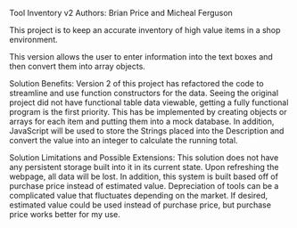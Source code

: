 Tool Inventory v2
Authors: Brian Price and Micheal Ferguson

This project is to keep an accurate inventory of high value items in a shop environment.

This version allows the user to enter information into the text boxes and then convert them into array objects.

Solution Benefits:
Version 2 of this project has refactored the code to streamline and use function constructors for the data. Seeing the original project did not have functional table data viewable, getting a fully functional program is the first priority.  This has be implemented by creating objects or arrays for each item and putting them into a mock database.  In addition, JavaScript will be used to store the Strings placed into the Description and convert the value into an integer to calculate the running total.

Solution Limitations and Possible Extensions:
This solution does not have any persistent storage built into it in its current state.  Upon refreshing the webpage, all data will be lost.  In addition, this system is built based off of purchase price instead of estimated value.  Depreciation of tools can be a complicated value that fluctuates depending on the market.  If desired, estimated value could be used instead of purchase price, but purchase price works better for my use.

